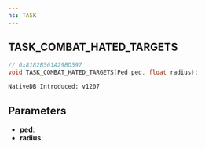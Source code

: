 ```yaml
---
ns: TASK
---
```

## TASK_COMBAT_HATED_TARGETS

```c
// 0x8182B561A29BD597
void TASK_COMBAT_HATED_TARGETS(Ped ped, float radius);
```

```
NativeDB Introduced: v1207
```

## Parameters
* **ped**:
* **radius**:
